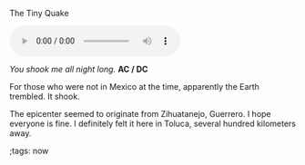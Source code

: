 The Tiny Quake

<audio controls>
	<source src="https://files.thetrevor.tech/musike/real/songs/playlists/80s_90s_2000_heavy-metal.songs.playlist/AC_DC%20-%20You%20Shook%20Me%20All%20Night%20Long%20(Official%20Video)%20%5BLo2qQmj0_h4%5D.aac" type=audio/aac >
</audio>

_You shook me all night long._ **AC / DC**

For those who were not in Mexico at the time, apparently the Earth trembled.
It shook.

The epicenter seemed to originate from Zihuatanejo, Guerrero. I hope
everyone is fine. I definitely felt it here in Toluca, several hundred
kilometers away.

;tags: now
